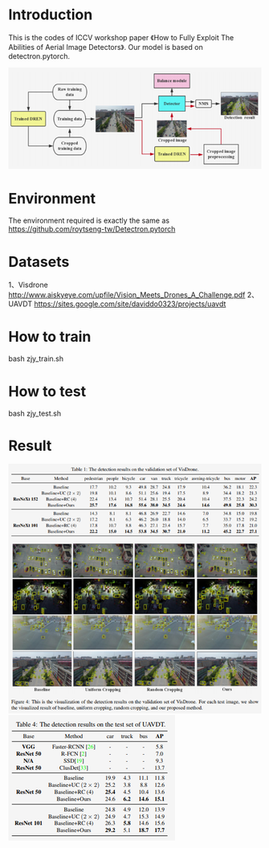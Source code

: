 
# Introduction
This is the codes of ICCV workshop paper 《How to Fully Exploit The Abilities of Aerial Image Detectors》.
Our model is based on detectron.pytorch.

![image](https://github.com/zhangjunyi1225054736/ACDT/blob/master/Selection_294.png)


# Environment
The environment required is exactly the same as https://github.com/roytseng-tw/Detectron.pytorch
# Datasets
1、Visdrone http://www.aiskyeye.com/upfile/Vision_Meets_Drones_A_Challenge.pdf
2、UAVDT https://sites.google.com/site/daviddo0323/projects/uavdt

# How to train
bash zjy_train.sh

# How to test
bash zjy_test.sh

# Result
![image](https://github.com/zhangjunyi1225054736/ACDT/blob/master/Selection_292.png)
![image](https://github.com/zhangjunyi1225054736/ACDT/blob/master/Selection_293.png)


